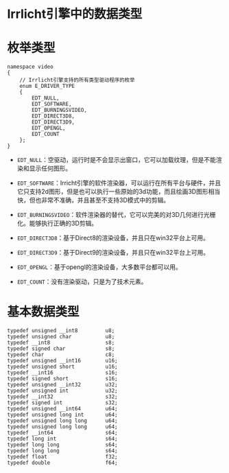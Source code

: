 Irrlicht引擎中的数据类型
====
枚举类型
====
```
namespace video
{
    // Irrlicht引擎支持的所有类型驱动程序的枚举
    enum E_DRIVER_TYPE
    {
        EDT_NULL,
        EDT_SOFTWARE,
        EDT_BURNINGSVIDEO,
        EDT_DIRECT3D8,
        EDT_DIRECT3D9,
        EDT_OPENGL,
        EDT_COUNT
    };
}
```
- `EDT_NULL`：空驱动，运行时是不会显示出窗口，它可以加载纹理，但是不能渲染和显示任何图形。

- `EDT_SOFTWARE`：Irricht引擎的软件渲染器，可以运行在所有平台与硬件，并且它只支持2d图形，但是也可以执行一些原始的3d功能，而且绘画3D图形相当快，但也非常不准确，并且甚至不支持3D模式中的剪辑。

- `EDT_BURNINGSVIDEO`：软件渲染器的替代，它可以完美的对3D几何进行光栅化。能够执行正确的3D剪辑。

- `EDT_DIRECT3D8`：基于Direct8的渲染设备，并且只在win32平台上可用。

- `EDT_DIRECT3D9`：基于Direct9的渲染设备，并且只在win32平台上可用。

- `EDT_OPENGL`：基于opengl的渲染设备，大多数平台都可以用。

- `EDT_COUNT`：没有渲染驱动，只是为了技术元素。


基本数据类型
====

```
typedef unsigned __int8         u8;
typedef unsigned char           u8;
typedef __int8                  s8;
typedef signed char             s8;
typedef char                    c8;
typedef unsigned __int16        u16;
typedef unsigned short          u16;
typedef __int16                 s16;
typedef signed short            s16;
typedef unsigned __int32        u32;
typedef unsigned int            u32;
typedef __int32                 s32;
typedef signed int              s32;
typedef unsigned __int64        u64;
typedef unsigned long int       u64;
typedef unsigned long long      u64;
typedef unsigned long long      u64;
typedef __int64                 s64;
typedef long int                s64;
typedef long long               s64;
typedef long long               s64;
typedef float                   f32;
typedef double                  f64;
```